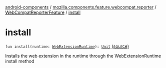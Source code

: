 [android-components](../../index.md) / [mozilla.components.feature.webcompat.reporter](../index.md) / [WebCompatReporterFeature](index.md) / [install](./install.md)

# install

`fun install(runtime: `[`WebExtensionRuntime`](../../mozilla.components.concept.engine.webextension/-web-extension-runtime/index.md)`): `[`Unit`](https://kotlinlang.org/api/latest/jvm/stdlib/kotlin/-unit/index.html) [(source)](https://github.com/mozilla-mobile/android-components/blob/master/components/feature/webcompat-reporter/src/main/java/mozilla/components/feature/webcompat/reporter/WebCompatReporterFeature.kt#L22)

Installs the web extension in the runtime through the WebExtensionRuntime install method

